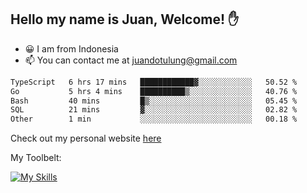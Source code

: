 ## Hello my name is Juan, Welcome! ✋

- 😀 I am from Indonesia
- 📫 You can contact me at juandotulung@gmail.com

<!--START_SECTION:waka-->

```txt
TypeScript   6 hrs 17 mins   ████████████▓░░░░░░░░░░░░   50.52 %
Go           5 hrs 4 mins    ██████████▒░░░░░░░░░░░░░░   40.76 %
Bash         40 mins         █▒░░░░░░░░░░░░░░░░░░░░░░░   05.45 %
SQL          21 mins         ▓░░░░░░░░░░░░░░░░░░░░░░░░   02.82 %
Other        1 min           ░░░░░░░░░░░░░░░░░░░░░░░░░   00.18 %
```

<!--END_SECTION:waka-->

Check out my personal website [here](https://juanchristian.com)

My Toolbelt:

[![My Skills](https://skillicons.dev/icons?i=go,js,ts,nodejs,react,nextjs,python,php,laravel,aws,bash,linux,postgres,mysql,redis,mongodb,docker)](https://skillicons.dev)

